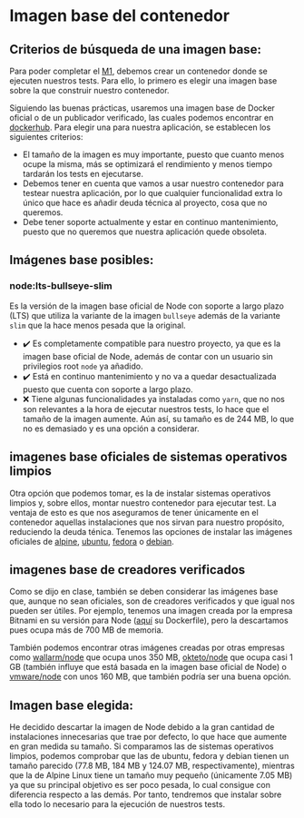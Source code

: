 # Imagen base del contenedor

## Criterios de búsqueda de una imagen base:

Para poder completar el [M1](https://github.com/pablo1mc315/iv_pablomc/milestone/3), debemos crear un contenedor donde se ejecuten nuestros tests. Para ello, lo primero es elegir una imagen base sobre la que construir nuestro contenedor.

Siguiendo las buenas prácticas, usaremos una imagen base de Docker oficial o de un publicador verificado, las cuales podemos encontrar en [dockerhub](https://hub.docker.com/search?q=&type=image&image_filter=official%2Cstore). Para elegir una para nuestra aplicación, se establecen los siguientes criterios:

- El tamaño de la imagen es muy importante, puesto que cuanto menos ocupe la misma, más se optimizará el rendimiento y menos tiempo tardarán los tests en ejecutarse.
- Debemos tener en cuenta que vamos a usar nuestro contenedor para testear nuestra aplicación, por lo que cualquier funcionalidad extra lo único que hace es añadir deuda técnica al proyecto, cosa que no queremos. 
- Debe tener soporte actualmente y estar en continuo mantenimiento, puesto que no queremos que nuestra aplicación quede obsoleta.

## Imágenes base posibles:

### node:lts-bullseye-slim

Es la versión de la imagen base oficial de Node con soporte a largo plazo (LTS) que utiliza la variante de la imagen `bullseye` además de la variante `slim` que la hace menos pesada que la original.

- :heavy_check_mark: Es completamente compatible para nuestro proyecto, ya que es la imagen base oficial de Node, además de contar con un usuario sin privilegios root `node` ya añadido.
- :heavy_check_mark: Está en continuo mantenimiento y no va a quedar desactualizada puesto que cuenta con soporte a largo plazo.
- :x: Tiene algunas funcionalidades ya instaladas como `yarn`, que no nos son relevantes a la hora de ejecutar nuestros tests, lo hace que el tamaño de la imagen aumente. Aún así, su tamaño es de 244 MB, lo que no es demasiado y es una opción a considerar.

## imagenes base oficiales de sistemas operativos limpios

Otra opción que podemos tomar, es la de instalar sistemas operativos limpios y, sobre ellos, montar nuestro contenedor para ejecutar test. La ventaja de esto es que nos aseguramos de tener únicamente en el contenedor aquellas instalaciones que nos sirvan para nuestro propósito, reduciendo la deuda ténica. Tenemos las opciones de instalar las imágenes oficiales de [alpine](https://hub.docker.com/_/alpine), [ubuntu](https://hub.docker.com/_/ubuntu), [fedora](https://hub.docker.com/_/fedora) o [debian](https://hub.docker.com/_/debian).

## imagenes base de creadores verificados

Como se dijo en clase, también se deben considerar las imágenes base que, aunque no sean oficiales, son de creadores verificados y que igual nos pueden ser útiles. Por ejemplo, tenemos una imagen creada por la empresa Bitnami en su versión para Node ([aquí](https://github.com/bitnami/containers/blob/main/bitnami/node/18/debian-11/Dockerfile) su Dockerfile), pero la descartamos pues ocupa más de 700 MB de memoria.

También podemos encontrar otras imágenes creadas por otras empresas como [wallarm/node](https://github.com/wallarm/docker-wallarm-node/blob/stable/4.4/Dockerfile) que ocupa unos 350 MB, [okteto/node](https://github.com/okteto/node-getting-started/blob/main/Dockerfile) que ocupa casi 1 GB (también influye que está basada en la imagen base oficial de Node) o [vmware/node](https://github.com/vmware-archive/node/blob/master/Dockerfile) con unos 160 MB, que también podría ser una buena opción.


## Imagen base elegida:

He decidido descartar la imagen de Node debido a la gran cantidad de instalaciones innecesarias que trae por defecto, lo que hace que aumente en gran medida su tamaño. Si comparamos las de sistemas operativos limpios, podemos comprobar que las de ubuntu, fedora y debian tienen un tamaño parecido (77.8 MB, 184 MB y 124.07 MB, respectivamente), mientras que la de Alpine Linux tiene un tamaño muy pequeño (únicamente 7.05 MB) ya que su principal objetivo es ser poco pesada, lo cual consigue con diferencia respecto a las demás. Por tanto, tendremos que instalar sobre ella todo lo necesario para la ejecución de nuestros tests.